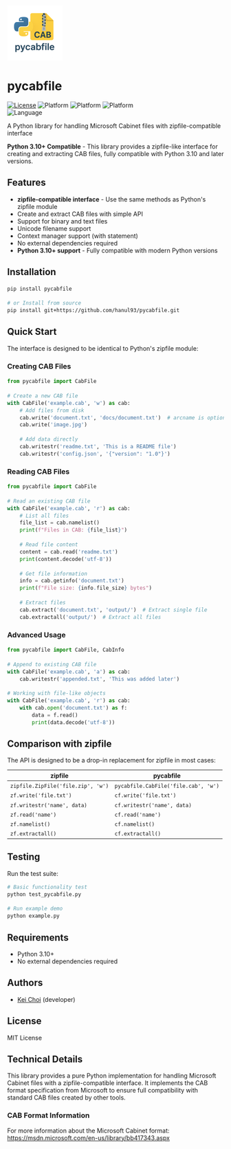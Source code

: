 <img src="https://github.com/hanul93/pycabfile/blob/1.0.1/doc/pycabfile_logo.png" width="128" alt="pycabfile logo">

# pycabfile

[![License](https://img.shields.io/badge/license-MIT-blue.svg)](LICENSE)
![Platform](https://img.shields.io/badge/platform-windows-lightgrey.svg)
![Platform](https://img.shields.io/badge/platform-linux-lightgrey.svg)
![Platform](https://img.shields.io/badge/platform-mac-lightgrey.svg)<br>
![Language](https://img.shields.io/badge/Python-V3.10+-brightgreen)

A Python library for handling Microsoft Cabinet files with zipfile-compatible interface

**Python 3.10+ Compatible** - This library provides a zipfile-like interface for creating and extracting CAB files, fully compatible with Python 3.10 and later versions.

## Features

- **zipfile-compatible interface** - Use the same methods as Python's zipfile module
- Create and extract CAB files with simple API
- Support for binary and text files
- Unicode filename support
- Context manager support (with statement)
- No external dependencies required
- **Python 3.10+ support** - Fully compatible with modern Python versions

## Installation

```bash
pip install pycabfile

# or Install from source
pip install git+https://github.com/hanul93/pycabfile.git
```

## Quick Start

The interface is designed to be identical to Python's zipfile module:

### Creating CAB Files

```python
from pycabfile import CabFile

# Create a new CAB file
with CabFile('example.cab', 'w') as cab:
    # Add files from disk
    cab.write('document.txt', 'docs/document.txt')  # arcname is optional
    cab.write('image.jpg')

    # Add data directly
    cab.writestr('readme.txt', 'This is a README file')
    cab.writestr('config.json', '{"version": "1.0"}')
```

### Reading CAB Files

```python
from pycabfile import CabFile

# Read an existing CAB file
with CabFile('example.cab', 'r') as cab:
    # List all files
    file_list = cab.namelist()
    print(f"Files in CAB: {file_list}")

    # Read file content
    content = cab.read('readme.txt')
    print(content.decode('utf-8'))

    # Get file information
    info = cab.getinfo('document.txt')
    print(f"File size: {info.file_size} bytes")

    # Extract files
    cab.extract('document.txt', 'output/')  # Extract single file
    cab.extractall('output/')  # Extract all files
```

### Advanced Usage

```python
from pycabfile import CabFile, CabInfo

# Append to existing CAB file
with CabFile('example.cab', 'a') as cab:
    cab.writestr('appended.txt', 'This was added later')

# Working with file-like objects
with CabFile('example.cab', 'r') as cab:
    with cab.open('document.txt') as f:
        data = f.read()
        print(data.decode('utf-8'))
```

## Comparison with zipfile

The API is designed to be a drop-in replacement for zipfile in most cases:

| zipfile                            | pycabfile                            |
| ---------------------------------- | ------------------------------------ |
| `zipfile.ZipFile('file.zip', 'w')` | `pycabfile.CabFile('file.cab', 'w')` |
| `zf.write('file.txt')`             | `cf.write('file.txt')`               |
| `zf.writestr('name', data)`        | `cf.writestr('name', data)`          |
| `zf.read('name')`                  | `cf.read('name')`                    |
| `zf.namelist()`                    | `cf.namelist()`                      |
| `zf.extractall()`                  | `cf.extractall()`                    |

## Testing

Run the test suite:

```bash
# Basic functionality test
python test_pycabfile.py

# Run example demo
python example.py
```

## Requirements

- Python 3.10+
- No external dependencies required

## Authors

- [Kei Choi](https://github.com/hanul93) (developer)

## License

MIT License

## Technical Details

This library provides a pure Python implementation for handling Microsoft Cabinet files with a zipfile-compatible interface. It implements the CAB format specification from Microsoft to ensure full compatibility with standard CAB files created by other tools.

### CAB Format Information

For more information about the Microsoft Cabinet format:
https://msdn.microsoft.com/en-us/library/bb417343.aspx
